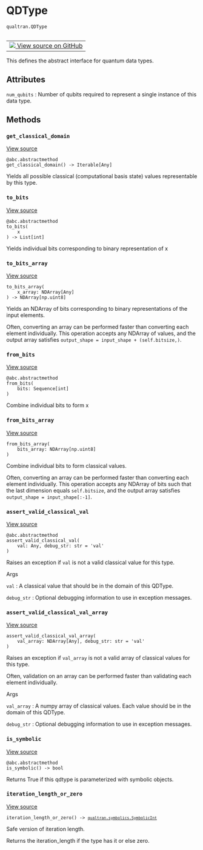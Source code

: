 # QDType
`qualtran.QDType`


<table class="tfo-notebook-buttons tfo-api nocontent" align="left">
<td>
  <a target="_blank" href="https://github.com/quantumlib/Qualtran/blob/main/qualtran/_infra/data_types.py#L63-L140">
    <img src="https://www.tensorflow.org/images/GitHub-Mark-32px.png" />
    View source on GitHub
  </a>
</td>
</table>



This defines the abstract interface for quantum data types.

<!-- Placeholder for "Used in" -->




<h2 class="add-link">Attributes</h2>

`num_qubits`<a id="num_qubits"></a>
: Number of qubits required to represent a single instance of this data type.




## Methods

<h3 id="get_classical_domain"><code>get_classical_domain</code></h3>

<a target="_blank" class="external" href="https://github.com/quantumlib/Qualtran/blob/main/qualtran/_infra/data_types.py#L71-L74">View source</a>

<pre class="devsite-click-to-copy prettyprint lang-py tfo-signature-link">
<code>@abc.abstractmethod</code>
<code>get_classical_domain() -> Iterable[Any]
</code></pre>

Yields all possible classical (computational basis state) values representable by this type.


<h3 id="to_bits"><code>to_bits</code></h3>

<a target="_blank" class="external" href="https://github.com/quantumlib/Qualtran/blob/main/qualtran/_infra/data_types.py#L76-L78">View source</a>

<pre class="devsite-click-to-copy prettyprint lang-py tfo-signature-link">
<code>@abc.abstractmethod</code>
<code>to_bits(
    x
) -> List[int]
</code></pre>

Yields individual bits corresponding to binary representation of x


<h3 id="to_bits_array"><code>to_bits_array</code></h3>

<a target="_blank" class="external" href="https://github.com/quantumlib/Qualtran/blob/main/qualtran/_infra/data_types.py#L80-L89">View source</a>

<pre class="devsite-click-to-copy prettyprint lang-py tfo-signature-link">
<code>to_bits_array(
    x_array: NDArray[Any]
) -> NDArray[np.uint8]
</code></pre>

Yields an NDArray of bits corresponding to binary representations of the input elements.

Often, converting an array can be performed faster than converting each element individually.
This operation accepts any NDArray of values, and the output array satisfies
`output_shape = input_shape + (self.bitsize,)`.

<h3 id="from_bits"><code>from_bits</code></h3>

<a target="_blank" class="external" href="https://github.com/quantumlib/Qualtran/blob/main/qualtran/_infra/data_types.py#L91-L93">View source</a>

<pre class="devsite-click-to-copy prettyprint lang-py tfo-signature-link">
<code>@abc.abstractmethod</code>
<code>from_bits(
    bits: Sequence[int]
)
</code></pre>

Combine individual bits to form x


<h3 id="from_bits_array"><code>from_bits_array</code></h3>

<a target="_blank" class="external" href="https://github.com/quantumlib/Qualtran/blob/main/qualtran/_infra/data_types.py#L95-L102">View source</a>

<pre class="devsite-click-to-copy prettyprint lang-py tfo-signature-link">
<code>from_bits_array(
    bits_array: NDArray[np.uint8]
)
</code></pre>

Combine individual bits to form classical values.

Often, converting an array can be performed faster than converting each element individually.
This operation accepts any NDArray of bits such that the last dimension equals `self.bitsize`,
and the output array satisfies `output_shape = input_shape[:-1]`.

<h3 id="assert_valid_classical_val"><code>assert_valid_classical_val</code></h3>

<a target="_blank" class="external" href="https://github.com/quantumlib/Qualtran/blob/main/qualtran/_infra/data_types.py#L104-L111">View source</a>

<pre class="devsite-click-to-copy prettyprint lang-py tfo-signature-link">
<code>@abc.abstractmethod</code>
<code>assert_valid_classical_val(
    val: Any, debug_str: str = &#x27;val&#x27;
)
</code></pre>

Raises an exception if `val` is not a valid classical value for this type.


Args

`val`
: A classical value that should be in the domain of this QDType.

`debug_str`
: Optional debugging information to use in exception messages.




<h3 id="assert_valid_classical_val_array"><code>assert_valid_classical_val_array</code></h3>

<a target="_blank" class="external" href="https://github.com/quantumlib/Qualtran/blob/main/qualtran/_infra/data_types.py#L113-L126">View source</a>

<pre class="devsite-click-to-copy prettyprint lang-py tfo-signature-link">
<code>assert_valid_classical_val_array(
    val_array: NDArray[Any], debug_str: str = &#x27;val&#x27;
)
</code></pre>

Raises an exception if `val_array` is not a valid array of classical values for this type.

Often, validation on an array can be performed faster than validating each element
individually.

Args

`val_array`
: A numpy array of classical values. Each value should be in the domain
  of this QDType.

`debug_str`
: Optional debugging information to use in exception messages.




<h3 id="is_symbolic"><code>is_symbolic</code></h3>

<a target="_blank" class="external" href="https://github.com/quantumlib/Qualtran/blob/main/qualtran/_infra/data_types.py#L128-L130">View source</a>

<pre class="devsite-click-to-copy prettyprint lang-py tfo-signature-link">
<code>@abc.abstractmethod</code>
<code>is_symbolic() -> bool
</code></pre>

Returns True if this qdtype is parameterized with symbolic objects.


<h3 id="iteration_length_or_zero"><code>iteration_length_or_zero</code></h3>

<a target="_blank" class="external" href="https://github.com/quantumlib/Qualtran/blob/main/qualtran/_infra/data_types.py#L132-L137">View source</a>

<pre class="devsite-click-to-copy prettyprint lang-py tfo-signature-link">
<code>iteration_length_or_zero() -> <a href="../qualtran/symbolics/SymbolicInt.html"><code>qualtran.symbolics.SymbolicInt</code></a>
</code></pre>

Safe version of iteration length.

Returns the iteration_length if the type has it or else zero.



